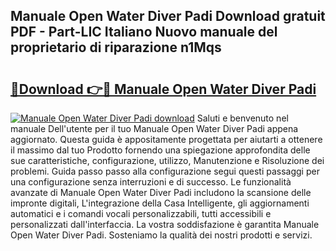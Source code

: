 ## Manuale Open Water Diver Padi Download gratuit PDF - Part-LIC Italiano Nuovo manuale del proprietario di riparazione n1Mqs

# <h2><a href="http://dfah7hj.blite.top/?on=Manuale+Open+Water+Diver+Padi">🔗Download 👉🔴 Manuale Open Water Diver Padi</a></h2>

[![Manuale Open Water Diver Padi download](https://i.imgur.com/lujVjoI.png)](http://dfah7hj.blite.top/?on=Manuale+Open+Water+Diver+Padi)
Saluti e benvenuto nel manuale Dell'utente per il tuo Manuale Open Water Diver Padi appena aggiornato. Questa guida è appositamente progettata per aiutarti a ottenere il massimo dal tuo Prodotto fornendo una spiegazione approfondita delle sue caratteristiche, configurazione, utilizzo, Manutenzione e Risoluzione dei problemi. Guida passo passo alla configurazione segui questi passaggi per una configurazione senza interruzioni e di successo. Le funzionalità avanzate di Manuale Open Water Diver Padi includono la scansione delle impronte digitali, L'integrazione della Casa Intelligente, gli aggiornamenti automatici e i comandi vocali personalizzabili, tutti accessibili e personalizzati dall'interfaccia. La vostra soddisfazione è garantita Manuale Open Water Diver Padi. Sosteniamo la qualità dei nostri prodotti e servizi.
